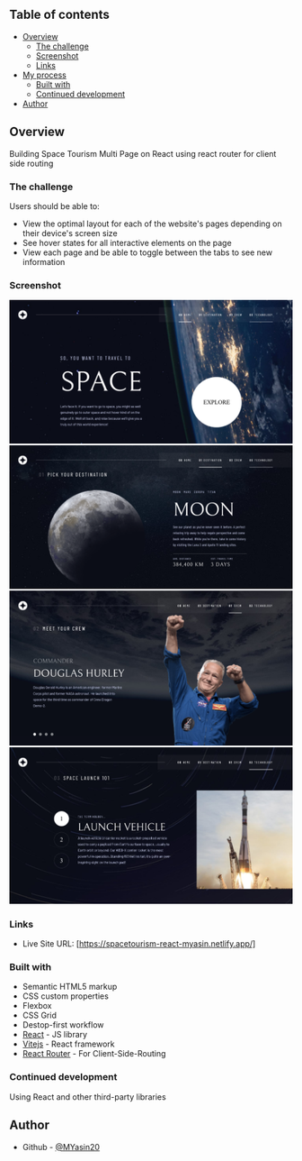 ## Table of contents

- [Overview](#overview)
  - [The challenge](#the-challenge)
  - [Screenshot](#screenshot)
  - [Links](#links)
- [My process](#my-process)
  - [Built with](#built-with)
  - [Continued development](#continued-development)
- [Author](#author)

## Overview

Building Space Tourism Multi Page on React using react router for client side routing

### The challenge

Users should be able to:

- View the optimal layout for each of the website's pages depending on their device's screen size
- See hover states for all interactive elements on the page
- View each page and be able to toggle between the tabs to see new information

### Screenshot

![](./screenshots/screenshot-landing-page.png)
![](./screenshots/screenshot-destination-page.png)
![](./screenshots/screenshot-crew-page.png)
![](./screenshots/screenshot-technology-page.png)

### Links

<!-- - Solution URL: [https://www.frontendmentor.io/solutions/space-tourism-multipage-website-using-react-and-reactrouter-CkQ6O2x-7e] -->

- Live Site URL: [https://spacetourism-react-myasin.netlify.app/]

### Built with

- Semantic HTML5 markup
- CSS custom properties
- Flexbox
- CSS Grid
- Destop-first workflow
- [React](https://reactjs.org/) - JS library
- [Vitejs](https://vitejs.dev/) - React framework
- [React Router](https://reactrouter.com/) - For Client-Side-Routing

### Continued development

Using React and other third-party libraries

## Author

<!-- - Frontend Mentor - [@MYasin20](https://www.frontendmentor.io/profile/MYasin20) -->

- Github - [@MYasin20](https://github.com/MYasin20)
